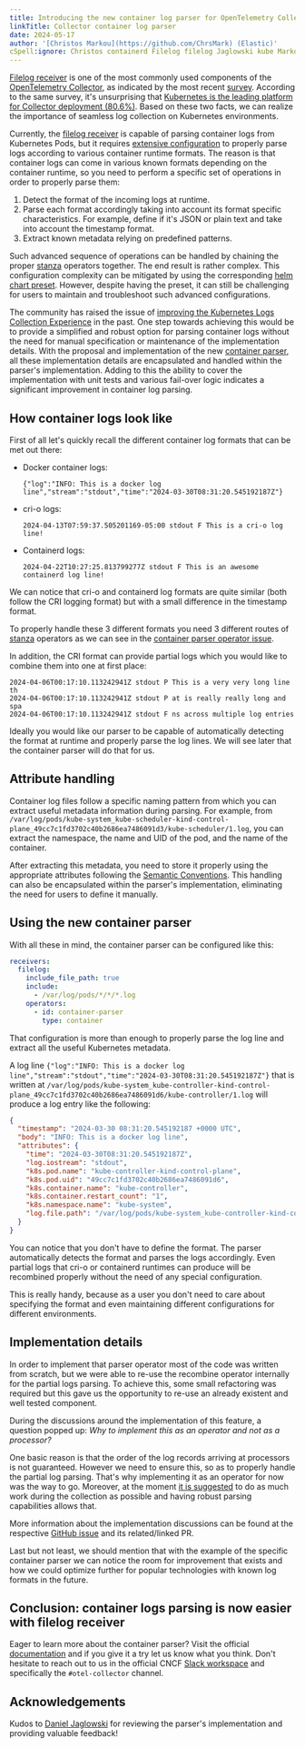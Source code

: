 ```yaml
---
title: Introducing the new container log parser for OpenTelemetry Collector
linkTitle: Collector container log parser
date: 2024-05-17
author: '[Christos Markou](https://github.com/ChrsMark) (Elastic)'
cSpell:ignore: Christos containerd Filelog filelog Jaglowski kube Markou
---
```


[Filelog receiver](https://github.com/open-telemetry/opentelemetry-collector-contrib/tree/main/receiver/filelogreceiver)
is one of the most commonly used components of the
[OpenTelemetry Collector](/docs/collector), as indicated by the most recent
[survey](/blog/2024/otel-collector-survey/#otel-components-usage). According to
the same survey, it's unsurprising that
[Kubernetes is the leading platform for Collector deployment (80.6%)](/blog/2024/otel-collector-survey/#deployment-scale-and-environment).
Based on these two facts, we can realize the importance of seamless log
collection on Kubernetes environments.

Currently, the
[filelog receiver](https://github.com/open-telemetry/opentelemetry-collector-contrib/blob/v0.100.0/receiver/filelogreceiver/README.md)
is capable of parsing container logs from Kubernetes Pods, but it requires
[extensive configuration](https://github.com/open-telemetry/opentelemetry-helm-charts/blob/aaa70bde1bf8bf15fc411282468ac6d2d07f772d/charts/opentelemetry-collector/templates/_config.tpl#L206-L282)
to properly parse logs according to various container runtime formats. The
reason is that container logs can come in various known formats depending on the
container runtime, so you need to perform a specific set of operations in order
to properly parse them:

1. Detect the format of the incoming logs at runtime.
2. Parse each format accordingly taking into account its format specific
   characteristics. For example, define if it's JSON or plain text and take into
   account the timestamp format.
3. Extract known metadata relying on predefined patterns.

Such advanced sequence of operations can be handled by chaining the proper
[stanza](https://github.com/open-telemetry/opentelemetry-collector-contrib/tree/main/pkg/stanza)
operators together. The end result is rather complex. This configuration
complexity can be mitigated by using the corresponding
[helm chart preset](https://github.com/open-telemetry/opentelemetry-helm-charts/tree/main/charts/opentelemetry-collector#configuration-for-kubernetes-container-logs).
However, despite having the preset, it can still be challenging for users to
maintain and troubleshoot such advanced configurations.

The community has raised the issue of
[improving the Kubernetes Logs Collection Experience](https://github.com/open-telemetry/opentelemetry-collector-contrib/issues/25251)
in the past. One step towards achieving this would be to provide a simplified
and robust option for parsing container logs without the need for manual
specification or maintenance of the implementation details. With the proposal
and implementation of the new
[container parser](https://github.com/open-telemetry/opentelemetry-collector-contrib/issues/31959),
all these implementation details are encapsulated and handled within the
parser's implementation. Adding to this the ability to cover the implementation
with unit tests and various fail-over logic indicates a significant improvement
in container log parsing.

## How container logs look like

First of all let's quickly recall the different container log formats that can
be met out there:

- Docker container logs:

  `{"log":"INFO: This is a docker log line","stream":"stdout","time":"2024-03-30T08:31:20.545192187Z"}`

- cri-o logs:

  `2024-04-13T07:59:37.505201169-05:00 stdout F This is a cri-o log line!`

- Containerd logs:

  `2024-04-22T10:27:25.813799277Z stdout F This is an awesome containerd log line!`

We can notice that cri-o and containerd log formats are quite similar (both
follow the CRI logging format) but with a small difference in the timestamp
format.

To properly handle these 3 different formats you need 3 different routes of
[stanza](https://github.com/open-telemetry/opentelemetry-collector-contrib/tree/main/pkg/stanza)
operators as we can see in the
[container parser operator issue](https://github.com/open-telemetry/opentelemetry-collector-contrib/issues/31959).

In addition, the CRI format can provide partial logs which you would like to
combine them into one at first place:

```text
2024-04-06T00:17:10.113242941Z stdout P This is a very very long line th
2024-04-06T00:17:10.113242941Z stdout P at is really really long and spa
2024-04-06T00:17:10.113242941Z stdout F ns across multiple log entries
```

Ideally you would like our parser to be capable of automatically detecting the
format at runtime and properly parse the log lines. We will see later that the
container parser will do that for us.

## Attribute handling

Container log files follow a specific naming pattern from which you can extract
useful metadata information during parsing. For example, from
`/var/log/pods/kube-system_kube-scheduler-kind-control-plane_49cc7c1fd3702c40b2686ea7486091d3/kube-scheduler/1.log`,
you can extract the namespace, the name and UID of the pod, and the name of the
container.

After extracting this metadata, you need to store it properly using the
appropriate attributes following the
[Semantic Conventions](/docs/specs/semconv/resource/k8s/). This handling can
also be encapsulated within the parser's implementation, eliminating the need
for users to define it manually.

## Using the new container parser

With all these in mind, the container parser can be configured like this:

```yaml
receivers:
  filelog:
    include_file_path: true
    include:
      - /var/log/pods/*/*/*.log
    operators:
      - id: container-parser
        type: container
```

That configuration is more than enough to properly parse the log line and
extract all the useful Kubernetes metadata.

A log line
`{"log":"INFO: This is a docker log line","stream":"stdout","time":"2024-03-30T08:31:20.545192187Z"}`
that is written at
`/var/log/pods/kube-system_kube-controller-kind-control-plane_49cc7c1fd3702c40b2686ea7486091d6/kube-controller/1.log`
will produce a log entry like the following:

```json
{
  "timestamp": "2024-03-30 08:31:20.545192187 +0000 UTC",
  "body": "INFO: This is a docker log line",
  "attributes": {
    "time": "2024-03-30T08:31:20.545192187Z",
    "log.iostream": "stdout",
    "k8s.pod.name": "kube-controller-kind-control-plane",
    "k8s.pod.uid": "49cc7c1fd3702c40b2686ea7486091d6",
    "k8s.container.name": "kube-controller",
    "k8s.container.restart_count": "1",
    "k8s.namespace.name": "kube-system",
    "log.file.path": "/var/log/pods/kube-system_kube-controller-kind-control-plane_49cc7c1fd3702c40b2686ea7486091d6/kube-controller/1.log"
  }
}
```

You can notice that you don't have to define the format. The parser
automatically detects the format and parses the logs accordingly. Even partial
logs that cri-o or containerd runtimes can produce will be recombined properly
without the need of any special configuration.

This is really handy, because as a user you don't need to care about specifying
the format and even maintaining different configurations for different
environments.

## Implementation details

In order to implement that parser operator most of the code was written from
scratch, but we were able to re-use the recombine operator internally for the
partial logs parsing. To achieve this, some small refactoring was required but
this gave us the opportunity to re-use an already existent and well tested
component.

During the discussions around the implementation of this feature, a question
popped up: _Why to implement this as an operator and not as a processor?_

One basic reason is that the order of the log records arriving at processors is
not guaranteed. However we need to ensure this, so as to properly handle the
partial log parsing. That's why implementing it as an operator for now was the
way to go. Moreover, at the moment
[it is suggested](https://github.com/open-telemetry/opentelemetry-collector-contrib/issues/32080#issuecomment-2035301178)
to do as much work during the collection as possible and having robust parsing
capabilities allows that.

More information about the implementation discussions can be found at the
respective
[GitHub issue](https://github.com/open-telemetry/opentelemetry-collector-contrib/issues/31959)
and its related/linked PR.

Last but not least, we should mention that with the example of the specific
container parser we can notice the room for improvement that exists and how we
could optimize further for popular technologies with known log formats in the
future.

## Conclusion: container logs parsing is now easier with filelog receiver

Eager to learn more about the container parser? Visit the official
[documentation](https://github.com/open-telemetry/opentelemetry-collector-contrib/blob/main/pkg/stanza/docs/operators/container.md)
and if you give it a try let us know what you think. Don't hesitate to reach out
to us in the official CNCF [Slack workspace](https://slack.cncf.io/) and
specifically the `#otel-collector` channel.

## Acknowledgements

Kudos to [Daniel Jaglowski](https://github.com/djaglowski) for reviewing the
parser's implementation and providing valuable feedback!
